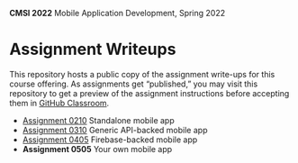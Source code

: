 **CMSI 2022** Mobile Application Development, Spring 2022

# Assignment Writeups
This repository hosts a public copy of the assignment write-ups for this course offering. As assignments get “published,” you may visit this repository to get a preview of the assignment instructions before accepting them in [GitHub Classroom](https://classroom.github.com).

- [Assignment 0210](./standalone.md) Standalone mobile app
- [Assignment 0310](./generic-api-backed.md) Generic API-backed mobile app
- [Assignment 0405](./firebase-backed.md) Firebase-backed mobile app
- **Assignment 0505** Your own mobile app
